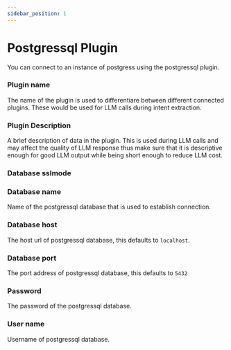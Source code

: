 ```yaml
---
sidebar_position: 1
---
```


# Postgressql Plugin

You can connect to an instance of postgress using the postgressql plugin.

### Plugin name
The name of the plugin is used to differentiare between different connected plugins. These would be used for LLM calls during intent extraction.

### Plugin Description
A brief description of data in the plugin. This is used during LLM calls and may affect the quality of LLM response thus make sure that it is descriptive enough for good LLM output while being short enough to reduce LLM cost.

### Database sslmode

### Database name
Name of the postgressql database that is used to establish connection.

### Database host
The host url of postgressql database, this defaults to `localhost`.

### Database port
The port address of postgressql database, this defaults to `5432`

### Password
The password of the postgressql database.

### User name
Username of postgressql database.